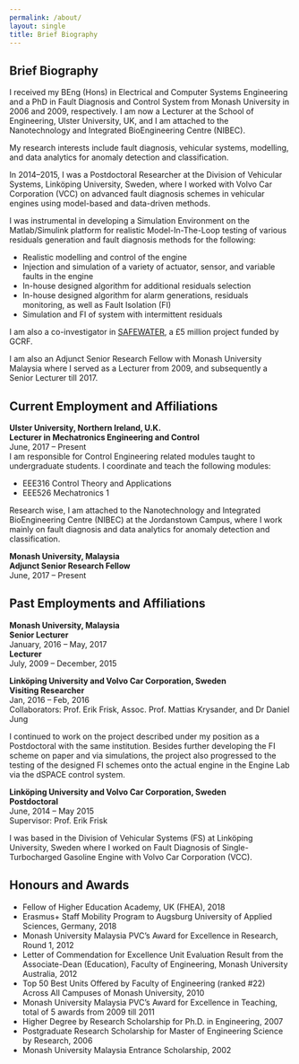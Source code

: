 ```yaml
---
permalink: /about/
layout: single
title: Brief Biography
---
```


## Brief Biography ##
I received my BEng (Hons) in Electrical and Computer Systems Engineering and a PhD in Fault Diagnosis and Control System from Monash University in 2006 and 2009, respectively. I am now a Lecturer at the School of Engineering, Ulster University, UK, and I am attached to the Nanotechnology and Integrated BioEngineering Centre (NIBEC).

My research interests include fault diagnosis, vehicular systems, modelling, and data analytics for anomaly detection and classification.

In 2014–2015, I was a Postdoctoral Researcher at the Division of Vehicular Systems, Linköping University, Sweden, where I worked with Volvo Car Corporation (VCC) on advanced fault diagnosis schemes in vehicular engines using model-based and data-driven methods.

I was instrumental in developing a Simulation Environment on the Matlab/Simulink platform for realistic Model-In-The-Loop testing of various residuals generation and fault diagnosis methods for the following:
* Realistic modelling and control of the engine
* Injection and simulation of a variety of actuator, sensor, and variable faults in the engine
* In-house designed algorithm for additional residuals selection
* In-house designed algorithm for alarm generations, residuals monitoring, as well as Fault Isolation (FI)
* Simulation and FI of system with intermittent residuals

I am also a co-investigator in [SAFEWATER](https://www.safewater-research.com), a £5 million project funded by GCRF.

I am also an Adjunct Senior Research Fellow with Monash University Malaysia where I served as a Lecturer from 2009, and subsequently a Senior Lecturer till 2017.


<!-- 
## Education ##
**Monash University, Malaysia**
* Ph.D. Candidate, Control Engineering and Fault Diagnosis, 2009  
Thesis: “Advancements In Robust Fault Reconstruction Using Sliding Mode Observers” 
* B.Eng (Hons), Electrical and Computer Systems Engineering, 2006 /*
-->

## Current Employment and Affiliations ##
**Ulster University, Northern Ireland, U.K.**  
**Lecturer in Mechatronics Engineering and Control**  
June, 2017 – Present  
I am responsible for Control Engineering related modules taught to undergraduate students. I coordinate and teach the following modules:
* EEE316 Control Theory and Applications
* EEE526 Mechatronics 1

Research wise, I am attached to the Nanotechnology and Integrated BioEngineering Centre (NIBEC) at the Jordanstown Campus, where I work mainly on fault diagnosis and data analytics for anomaly detection and classification.     

**Monash University, Malaysia**  
**Adjunct Senior Research Fellow**  
June, 2017 – Present


## Past Employments and Affiliations ##
**Monash University, Malaysia**  
**Senior Lecturer**  
January, 2016 – May, 2017  
**Lecturer**  
July, 2009 – December, 2015

<!--
I was responsible as the coordinator of a few units related to Control Engineering for various disciplines offered at the campus. I developed a new unit, ECE3062 Electronic Systems and Control, which is offered at both Monash University Malaysia and Australia campuses. I was an active researcher especially in the area of Fault Diagnosis with quality publications in international peer-reviewed journal articles, including the prestigious Automatica. I also conducted trainings and am involved in a few consulting projects with the industry. I have taught the following units: 
* ECE2061 Analogue Circuits, 2016 – 2017 
* ECE2031 Circuits and Control, 2015
* ECE3062 Electronic Systems & Control (a unit I developed for Monash), 2011 – 2013
* ENG1030 Electrical Systems, 2011 – 2013
* ECE2021 Electromagnetism, 2010 – 2012, 2015 – 2016
* MEC3457 Systems and Control, 2010 – 2011
* ECE3031 Control Systems, 2010
* ENG1020 Engineering Structures, 2009
* ENG1060 Computing for Engineers, 2006 – 2009
-->

**Linköping University and Volvo Car Corporation, Sweden**  
**Visiting Researcher**  
Jan, 2016 – Feb, 2016  
Collaborators: Prof. Erik Frisk, Assoc. Prof. Mattias Krysander, and Dr Daniel Jung

I continued to work on the project described under my position as a Postdoctoral with the same institution. Besides further developing the FI scheme on paper and via simulations, the project also progressed to the testing of the designed FI schemes onto the actual engine in the Engine Lab via the dSPACE control system. 

**Linköping University and Volvo Car Corporation, Sweden**  
**Postdoctoral**  
June, 2014 – May 2015  
Supervisor: Prof. Erik Frisk 

I was based in the Division of Vehicular Systems (FS) at Linköping University, Sweden where I worked on Fault Diagnosis of Single-Turbocharged Gasoline Engine with Volvo Car Corporation (VCC). 

<!--
I also developed the GUI-based Simulation Environment on Matlab and Simulink to be used by VCC for the following: 
* Realistic modelling and control of the engine 
* Injection and simulation of a variety of actuator, sensor and variable faults in the engine 
* In-house designed algorithm for additional residuals selection 
* In-house designed algorithms for alarm generations, residuals monitoring as well as Fault Isolation (FI) 
* Simulation and FI of system with intermittent residuals 
-->


## Honours and Awards ##
* Fellow of Higher Education Academy, UK (FHEA), 2018
* Erasmus+ Staff Mobility Program to Augsburg University of Applied Sciences, Germany, 2018
* Monash University Malaysia PVC’s Award for Excellence in Research, Round 1, 2012 
* Letter of Commendation for Excellence Unit Evaluation Result from the Associate-Dean (Education), Faculty of Engineering, Monash University Australia, 2012 
* Top 50 Best Units Offered by Faculty of Engineering (ranked #22) Across All Campuses of Monash University, 2010 
* Monash University Malaysia PVC’s Award for Excellence in Teaching, total of 5 awards from 2009 till 2011
* Higher Degree by Research Scholarship for Ph.D. in Engineering, 2007
* Postgraduate Research Scholarship for Master of Engineering Science by Research, 2006 
* Monash University Malaysia Entrance Scholarship, 2002


